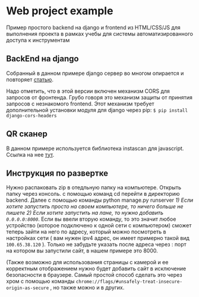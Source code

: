 # Web project example

Пример простого backend на django и frontend из HTML/CSS/JS для выполнения проекта в рамках учебы для системы автоматизированного доступа к инструментам 

## BackEnd на django
Собранный в данном примере django сервер во многом опирается и повторяет [статью](https://webdevblog.ru/sozdanie-django-api-ispolzuya-django-rest-framework-apiview/). 

Надо отметить, что в этой версии включен механизм CORS для запросов от фронтенда. Грубо говоря это механизм защиты от принятия запросов с незнакомого frontend.
Этот механизм требует дополнительной установки модуля для django через pip:
`$ pip install django-cors-headers`

## QR сканер
В данном примере используется библиотека instascan для javascript. Ссылка на нее [тут](https://github.com/schmich/instascan).

## Инструкция по развертке
Нужно распаковать zip в отедльную папку на компьютере. Открыть папку через консоль. с помощью команд cd перейти в директорию backend. Далее с помощью команды python manage.py runserver 
*1) Если хотите запустить просто на своем компьютере, то ничего больше не пишете* 
*2) Если хотите запустить на лане, то нужно добавить `0.0.0.0:8000`*. 
Если вы ввели вторую команду, то это значит любое устройство (которое подключено к одной сети с компьютером) сможет теперь зайти на него по адресу, который можно посмотреть в настройках сети ( вам нужен ipv4 адрес, он имеет примерно такой вид `100.65.38.120` ). Только не забудьте указать после адреса через : порт на котором вы запустили сайт, в нашем примере это 8000.


(Также возможно для использования страницы с камерой и ее корректным отображением нужно будет добавить сайт в исключение безопасности в браузере. Самый простой способ сделать это через хром с помощью команды  `chrome://flags/#unsafely-treat-insecure-origin-as-secure` , но также можно и в других.
